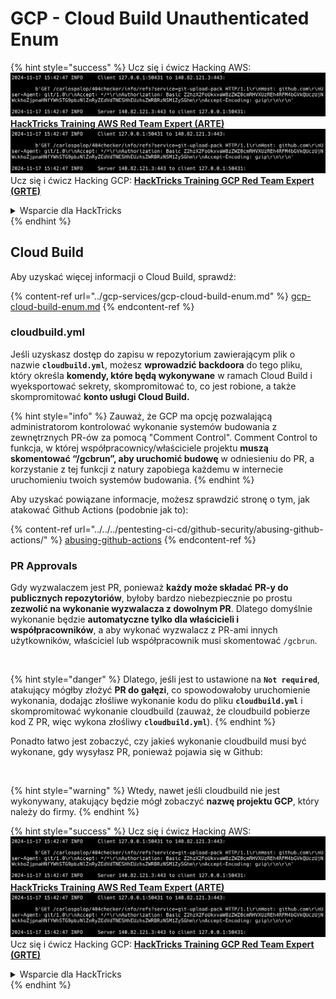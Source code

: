 # GCP - Cloud Build Unauthenticated Enum

{% hint style="success" %}
Ucz się i ćwicz Hacking AWS:<img src="../../../.gitbook/assets/image (1).png" alt="" data-size="line">[**HackTricks Training AWS Red Team Expert (ARTE)**](https://training.hacktricks.xyz/courses/arte)<img src="../../../.gitbook/assets/image (1).png" alt="" data-size="line">\
Ucz się i ćwicz Hacking GCP: <img src="../../../.gitbook/assets/image (2).png" alt="" data-size="line">[**HackTricks Training GCP Red Team Expert (GRTE)**<img src="../../../.gitbook/assets/image (2).png" alt="" data-size="line">](https://training.hacktricks.xyz/courses/grte)

<details>

<summary>Wsparcie dla HackTricks</summary>

* Sprawdź [**plany subskrypcyjne**](https://github.com/sponsors/carlospolop)!
* **Dołącz do** 💬 [**grupy Discord**](https://discord.gg/hRep4RUj7f) lub [**grupy telegramowej**](https://t.me/peass) lub **śledź** nas na **Twitterze** 🐦 [**@hacktricks\_live**](https://twitter.com/hacktricks\_live)**.**
* **Podziel się sztuczkami hackingowymi, przesyłając PR-y do** [**HackTricks**](https://github.com/carlospolop/hacktricks) i [**HackTricks Cloud**](https://github.com/carlospolop/hacktricks-cloud) repozytoriów github.

</details>
{% endhint %}

## Cloud Build

Aby uzyskać więcej informacji o Cloud Build, sprawdź:

{% content-ref url="../gcp-services/gcp-cloud-build-enum.md" %}
[gcp-cloud-build-enum.md](../gcp-services/gcp-cloud-build-enum.md)
{% endcontent-ref %}

### cloudbuild.yml

Jeśli uzyskasz dostęp do zapisu w repozytorium zawierającym plik o nazwie **`cloudbuild.yml`**, możesz **wprowadzić backdoora** do tego pliku, który określa **komendy, które będą wykonywane** w ramach Cloud Build i wyeksportować sekrety, skompromitować to, co jest robione, a także skompromitować **konto usługi Cloud Build.**

{% hint style="info" %}
Zauważ, że GCP ma opcję pozwalającą administratorom kontrolować wykonanie systemów budowania z zewnętrznych PR-ów za pomocą "Comment Control". Comment Control to funkcja, w której współpracownicy/właściciele projektu **muszą skomentować “/gcbrun”, aby uruchomić budowę** w odniesieniu do PR, a korzystanie z tej funkcji z natury zapobiega każdemu w internecie uruchomieniu twoich systemów budowania.
{% endhint %}

Aby uzyskać powiązane informacje, możesz sprawdzić stronę o tym, jak atakować Github Actions (podobnie jak to):

{% content-ref url="../../../pentesting-ci-cd/github-security/abusing-github-actions/" %}
[abusing-github-actions](../../../pentesting-ci-cd/github-security/abusing-github-actions/)
{% endcontent-ref %}

### PR Approvals

Gdy wyzwalaczem jest PR, ponieważ **każdy może składać PR-y do publicznych repozytoriów**, byłoby bardzo niebezpiecznie po prostu **zezwolić na wykonanie wyzwalacza z dowolnym PR**. Dlatego domyślnie wykonanie będzie **automatyczne tylko dla właścicieli i współpracowników**, a aby wykonać wyzwalacz z PR-ami innych użytkowników, właściciel lub współpracownik musi skomentować `/gcbrun`.

<figure><img src="../../../.gitbook/assets/image (339).png" alt="" width="563"><figcaption></figcaption></figure>

{% hint style="danger" %}
Dlatego, jeśli jest to ustawione na **`Not required`**, atakujący mógłby złożyć **PR do gałęzi**, co spowodowałoby uruchomienie wykonania, dodając złośliwe wykonanie kodu do pliku **`cloudbuild.yml`** i skompromitować wykonanie cloudbuild (zauważ, że cloudbuild pobierze kod Z PR, więc wykona złośliwy **`cloudbuild.yml`**).
{% endhint %}

Ponadto łatwo jest zobaczyć, czy jakieś wykonanie cloudbuild musi być wykonane, gdy wysyłasz PR, ponieważ pojawia się w Github:

<figure><img src="../../../.gitbook/assets/image (340).png" alt=""><figcaption></figcaption></figure>

{% hint style="warning" %}
Wtedy, nawet jeśli cloudbuild nie jest wykonywany, atakujący będzie mógł zobaczyć **nazwę projektu GCP**, który należy do firmy.
{% endhint %}

{% hint style="success" %}
Ucz się i ćwicz Hacking AWS:<img src="../../../.gitbook/assets/image (1).png" alt="" data-size="line">[**HackTricks Training AWS Red Team Expert (ARTE)**](https://training.hacktricks.xyz/courses/arte)<img src="../../../.gitbook/assets/image (1).png" alt="" data-size="line">\
Ucz się i ćwicz Hacking GCP: <img src="../../../.gitbook/assets/image (2).png" alt="" data-size="line">[**HackTricks Training GCP Red Team Expert (GRTE)**<img src="../../../.gitbook/assets/image (2).png" alt="" data-size="line">](https://training.hacktricks.xyz/courses/grte)

<details>

<summary>Wsparcie dla HackTricks</summary>

* Sprawdź [**plany subskrypcyjne**](https://github.com/sponsors/carlospolop)!
* **Dołącz do** 💬 [**grupy Discord**](https://discord.gg/hRep4RUj7f) lub [**grupy telegramowej**](https://t.me/peass) lub **śledź** nas na **Twitterze** 🐦 [**@hacktricks\_live**](https://twitter.com/hacktricks\_live)**.**
* **Podziel się sztuczkami hackingowymi, przesyłając PR-y do** [**HackTricks**](https://github.com/carlospolop/hacktricks) i [**HackTricks Cloud**](https://github.com/carlospolop/hacktricks-cloud) repozytoriów github.

</details>
{% endhint %}
